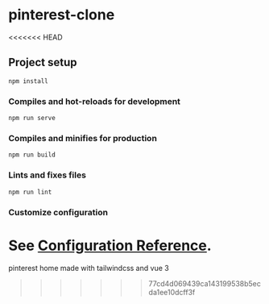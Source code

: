 # pinterest-clone
<<<<<<< HEAD

## Project setup
```
npm install
```

### Compiles and hot-reloads for development
```
npm run serve
```

### Compiles and minifies for production
```
npm run build
```

### Lints and fixes files
```
npm run lint
```

### Customize configuration
See [Configuration Reference](https://cli.vuejs.org/config/).
=======
pinterest home made with tailwindcss and vue 3
>>>>>>> 77cd4d069439ca143199538b5ecda1ee10dcff3f
